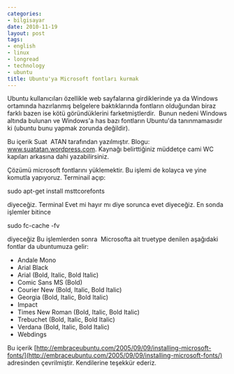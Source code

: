 ```yaml
---
categories:
- bilgisayar
date: 2010-11-19
layout: post
tags:
- english
- linux
- longread
- technology
- ubuntu
title: Ubuntu'ya Microsoft fontları kurmak
---
```


Ubuntu kullanıcıları özellikle web sayfalarına girdiklerinde ya da Windows ortamında hazırlanmış belgelere baktıklarında fontların olduğundan biraz farklı bazen ise kötü göründüklerini farketmiştlerdir.  Bunun nedeni Windows altında bulunan ve Windows'a has bazı fontların Ubuntu'da tanınmamasıdır ki (ubuntu bunu yapmak zorunda değildir).

Bu içerik Suat  ATAN tarafından yazılmıştır. Blogu: www.suatatan.wordpress.com. Kaynağı belirttiğiniz müddetçe cami WC kapıları arkasına dahi yazabilirsiniz.

Çözümü microsoft fontlarını yüklemektir. Bu işlemi de kolayca ve yine komutla yapıyoruz. Terminail açıp:

sudo apt-get install msttcorefonts

diyeceğiz. Terminal Evet mi hayır mı diye sorunca evet diyeceğiz. En sonda işlemler bitince

sudo fc-cache -fv

diyeceğiz Bu işlemlerden sonra  Microsofta ait truetype denilen aşağıdaki fontlar da ubuntumuza gelir:

- Andale Mono
- Arial Black
- Arial (Bold, Italic, Bold Italic)
- Comic Sans MS (Bold)
- Courier New (Bold, Italic, Bold Italic)
- Georgia (Bold, Italic, Bold Italic)
- Impact
- Times New Roman (Bold, Italic, Bold Italic)
- Trebuchet (Bold, Italic, Bold Italic)
- Verdana (Bold, Italic, Bold Italic)
- Webdings

Bu içerik [http://embraceubuntu.com/2005/09/09/installing-microsoft-fonts/](http://embraceubuntu.com/2005/09/09/installing-microsoft-fonts/) adresinden çevrilmiştir. Kendilerine teşekkür ederiz.
